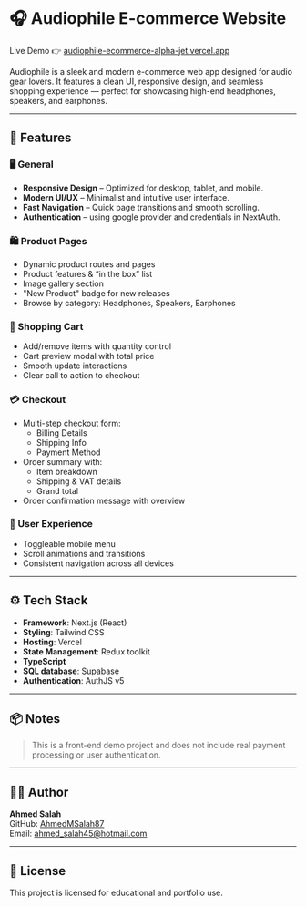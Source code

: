 # 🎧 Audiophile E-commerce Website

Live Demo 👉 [audiophile-ecommerce-alpha-jet.vercel.app](https://audiophile-ecommerce-alpha-jet.vercel.app/)

Audiophile is a sleek and modern e-commerce web app designed for audio gear lovers. It features a clean UI, responsive design, and seamless shopping experience — perfect for showcasing high-end headphones, speakers, and earphones.

---

## 🚀 Features

### 🖥️ General

- **Responsive Design** – Optimized for desktop, tablet, and mobile.
- **Modern UI/UX** – Minimalist and intuitive user interface.
- **Fast Navigation** – Quick page transitions and smooth scrolling.
- **Authentication** – using google provider and credentials in NextAuth.

### 🛍️ Product Pages

- Dynamic product routes and pages
- Product features & “in the box” list
- Image gallery section
- "New Product" badge for new releases
- Browse by category: Headphones, Speakers, Earphones

### 🛒 Shopping Cart

- Add/remove items with quantity control
- Cart preview modal with total price
- Smooth update interactions
- Clear call to action to checkout

### 💳 Checkout

- Multi-step checkout form:
  - Billing Details
  - Shipping Info
  - Payment Method
- Order summary with:
  - Item breakdown
  - Shipping & VAT details
  - Grand total
- Order confirmation message with overview

### 🔐 User Experience

- Toggleable mobile menu
- Scroll animations and transitions
- Consistent navigation across all devices

---

## ⚙️ Tech Stack

- **Framework**: Next.js (React)
- **Styling**: Tailwind CSS 
- **Hosting**: Vercel
- **State Management**: Redux toolkit
- **TypeScript**
- **SQL database**: Supabase
- **Authentication**: AuthJS v5

---

## 📦 Notes

> This is a front-end demo project and does not include real payment processing or user authentication.

---

## 🧑‍💻 Author

**Ahmed Salah**  
GitHub: [AhmedMSalah87](https://github.com/AhmedMSalah87)  
Email: ahmed_salah45@hotmail.com

---

## 📄 License

This project is licensed for educational and portfolio use.
